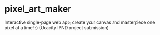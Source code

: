 # pixel_art_maker

Interactive single-page web app; create your canvas and masterpiece one pixel at a time! :) 
(Udacity IPND project submission)
